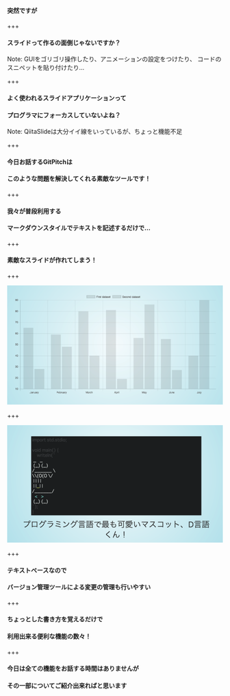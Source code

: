#### 突然ですが

+++

#### スライドって作るの面倒じゃないですか？

Note:
GUIをゴリゴリ操作したり、アニメーションの設定をつけたり、
コードのスニペットを貼り付けたり…

+++

#### よく使われるスライドアプリケーションって
#### プログラマにフォーカスしていないよね？

Note:
QiitaSlideは大分イイ線をいっているが、ちょっと機能不足

+++

#### 今日お話するGitPitchは
#### このような問題を解決してくれる素敵なツールです！

+++

#### 我々が普段利用する
#### マークダウンスタイルでテキストを記述するだけで…

+++

#### 素敵なスライドが作れてしまう！

+++

![charts](glpgs-FirstTimeGitPitch/assets/charts.png)

+++

![snipet](glpgs-FirstTimeGitPitch/assets/snipet.png)

+++

#### テキストベースなので
#### バージョン管理ツールによる変更の管理も行いやすい

+++

#### ちょっとした書き方を覚えるだけで
#### 利用出来る便利な機能の数々！

+++

#### 今日は全ての機能をお話する時間はありませんが
#### その一部についてご紹介出来ればと思います
